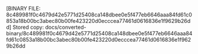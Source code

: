 [BINARY FILE: 8c489981f0c4679d42e5771d25408ca148dbee0e5f477eb6646aaa84fd61c0853a18b00bc3abec80b00fe423220d0ecccea77461d0616836e1f9629b26dd]
Stored copy: docs/converted-binary/8c489981f0c4679d42e5771d25408ca148dbee0e5f477eb6646aaa84fd61c0853a18b00bc3abec80b00fe423220d0ecccea77461d0616836e1f9629b26dd
